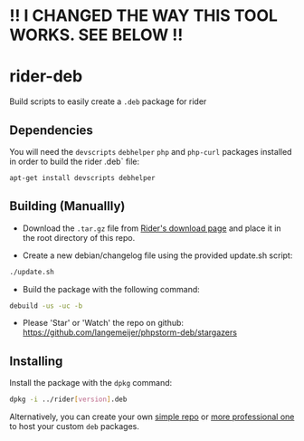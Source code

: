 !! I CHANGED THE WAY THIS TOOL WORKS. SEE BELOW !!
==================================================

rider-deb
=============

Build scripts to easily create a `.deb` package for rider


Dependencies
------------

You will need the `devscripts` `debhelper` `php` and `php-curl` packages installed in order to build the rider .deb` file:

```sh
apt-get install devscripts debhelper
```

Building (Manuallly)
--------------------

* Download the `.tar.gz` file from [Rider's download page](https://www.jetbrains.com/rider/download/index.html) and place it in the root directory of this repo.

* Create a new debian/changelog file using the provided update.sh script:
```sh
./update.sh
```

* Build the package with the following command:

```sh
debuild -us -uc -b
```

* Please 'Star' or 'Watch' the repo on github: https://github.com/langemeijer/phpstorm-deb/stargazers

Installing
----------

Install the package with the `dpkg` command:

```sh
dpkg -i ../rider[version].deb
```

Alternatively, you can create your own [simple repo](https://wiki.debian.org/DebianRepository/HowTo/TrivialRepository) or 
[more professional one](https://wiki.debian.org/SettingUpSignedAptRepositoryWithReprepro) to host your custom `deb` packages.
